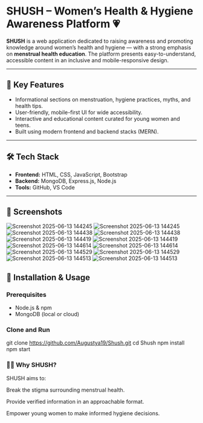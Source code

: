 
# SHUSH – Women’s Health & Hygiene Awareness Platform 💗

**SHUSH** is a web application dedicated to raising awareness and promoting knowledge around women’s health and hygiene — with a strong emphasis on **menstrual health education**. The platform presents easy-to-understand, accessible content in an inclusive and mobile-responsive design.

---

## 🎯 Key Features

- Informational sections on menstruation, hygiene practices, myths, and health tips.
- User-friendly, mobile-first UI for wide accessibility.
- Interactive and educational content curated for young women and teens.
- Built using modern frontend and backend stacks (MERN).

---

## 🛠️ Tech Stack

- **Frontend:** HTML, CSS, JavaScript, Bootstrap
- **Backend:** MongoDB, Express.js, Node.js
- **Tools:** GitHub, VS Code

---

## 📸 Screenshots


![Screenshot 2025-06-13 144245](https://github.com/user-attachments/assets/6440a63c-e615-40e2-8473-83521e230226)
![Screenshot 2025-06-13 144245](https://github.com/user-attachments/assets/6440a63c-e615-40e2-8473-83521e230226)
![Screenshot 2025-06-13 144438](https://github.com/user-attachments/assets/00bc9f4a-012a-4118-97a5-38df4083fca9)
![Screenshot 2025-06-13 144438](https://github.com/user-attachments/assets/00bc9f4a-012a-4118-97a5-38df4083fca9)
![Screenshot 2025-06-13 144419](https://github.com/user-attachments/assets/99808356-bdad-4c2b-8afb-508a231c5d96)
![Screenshot 2025-06-13 144419](https://github.com/user-attachments/assets/99808356-bdad-4c2b-8afb-508a231c5d96)
![Screenshot 2025-06-13 144614](https://github.com/user-attachments/assets/638348d9-254f-4381-8fd2-8fba6417adfd)
![Screenshot 2025-06-13 144614](https://github.com/user-attachments/assets/638348d9-254f-4381-8fd2-8fba6417adfd)
![Screenshot 2025-06-13 144529](https://github.com/user-attachments/assets/67d5afa9-bc94-40db-8e5b-d0fffa865f93)
![Screenshot 2025-06-13 144529](https://github.com/user-attachments/assets/67d5afa9-bc94-40db-8e5b-d0fffa865f93)
![Screenshot 2025-06-13 144513](https://github.com/user-attachments/assets/541da7a8-7f4b-4ba3-9bec-bca09a7c8aed)
![Screenshot 2025-06-13 144513](https://github.com/user-attachments/assets/541da7a8-7f4b-4ba3-9bec-bca09a7c8aed)


## 🚀 Installation & Usage

### Prerequisites

- Node.js & npm
- MongoDB (local or cloud)

### Clone and Run
git clone https://github.com/Augustya19/Shush.git
cd Shush
npm install
npm start

### 👩‍💼 Why SHUSH?
SHUSH aims to:

Break the stigma surrounding menstrual health.

Provide verified information in an approachable format.

Empower young women to make informed hygiene decisions.
